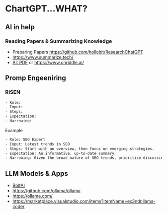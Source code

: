 # ChartGPT...WHAT?

## AI in help

### Reading Papers & Summarizing Knowledge

- Preparing Papers https://github.com/hollobit/ResearchChatGPT
- https://www.summarize.tech/
- [AI: PDF](https://smallpdf.com/ai-pdf) or https://www.unriddle.ai/

## Promp Engeeniring

### RISEN

```txt
- Role:
- Input:
- Steps:
- Expectation:
- Narrowing:
```

Example

```txt
- Role: SEO Expert
- Input: Latest trends in SEO
- Steps: Start with an overview, then focus on emerging strategies.
- Expectation: An informative, up-to-date summary
- Narrowing: Given the broad nature of SEO trends, prioritize discussing strategies that are particularly impactful or innovative. Avoid outdated or overly technical tactics that may not be relevant to a general audience.
```

## LLM Models & Apps

- [BoltAI](https://boltai.com/)
- https://github.com/ollama/ollama
- https://ollama.com/
- https://marketplace.visualstudio.com/items?itemName=ex3ndr.llama-coder

